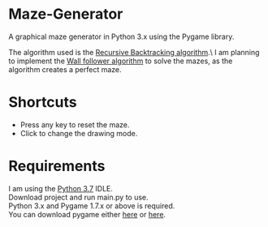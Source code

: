 # Maze-Generator
A graphical maze generator in Python 3.x using the Pygame library.

The algorithm used is the [Recursive Backtracking algorithm](https://en.wikipedia.or/wiki/Maze_generation_algorithm#Recursive_backtracker).\ 
I am planning to implement the [Wall follower algorithm](https://en.wikipedia.org/wiki/Maze_solving_algorithm#Wall_follower) to solve the mazes, as the algorithm creates a perfect maze.

# Shortcuts
- Press any key to reset the maze.
- Click to change the drawing mode.

# Requirements
I am using the [Python 3.7](https://www.python.org/downloads/release/python-370/) IDLE.\
Download project and run main.py to use.\
Python 3.x and Pygame 1.7.x or above is required.\
You can download pygame either [here](https://www.pygame.org/download.shtml) or [here](https://bitbucket.org/pygame/pygame/downloads/).
